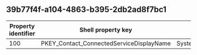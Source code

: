 ## 39b77f4f-a104-4863-b395-2db2ad8f7bc1

Property identifier | Shell property key | Shell name | Alias
--- | --- | --- | ---
100 | PKEY_Contact_ConnectedServiceDisplayName | System.Contact.ConnectedServiceDisplayName | 

